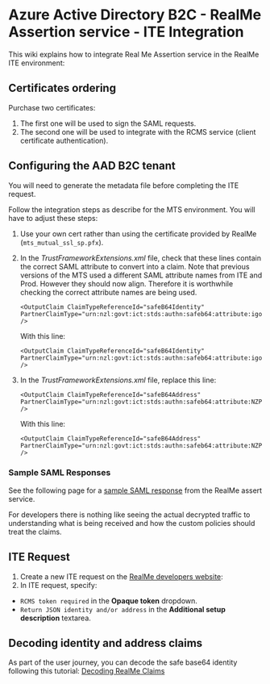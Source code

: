 # Azure Active Directory B2C - RealMe Assertion service - ITE Integration

This wiki explains how to integrate Real Me Assertion service in the RealMe ITE environment:

## Certificates ordering

Purchase two certificates:
1. The first one will be used to sign the SAML requests.
2. The second one will be used to integrate with the RCMS service (client certificate authentication).

## Configuring the AAD B2C tenant

You will need to generate the metadata file before completing the ITE request.

Follow the integration steps as describe for the MTS environment. You will have to adjust these steps:

1. Use your own cert rather than using the certificate provided by RealMe (`mts_mutual_ssl_sp.pfx`).
2. In the *TrustFrameworkExtensions.xml* file, check that these lines contain the correct SAML attribute to convert into a claim.   Note that previous versions of the MTS used a different SAML attribute names from ITE and Prod. However they should now align.  Therefore it is worthwhile checking the correct attribute names are being used.

    ```
    <OutputClaim ClaimTypeReferenceId="safeB64Identity" PartnerClaimType="urn:nzl:govt:ict:stds:authn:safeb64:attribute:igovt:IVS:Assertion:Identity" />
    ```
    With this line:
    ```
    <OutputClaim ClaimTypeReferenceId="safeB64Identity" PartnerClaimType="urn:nzl:govt:ict:stds:authn:safeb64:attribute:igovt:IVS:Assertion:JSON:Identity" />
    ``` 
3. In the *TrustFrameworkExtensions.xml* file, replace this line:
    ```
    <OutputClaim ClaimTypeReferenceId="safeB64Address" PartnerClaimType="urn:nzl:govt:ict:stds:authn:safeb64:attribute:NZPost:AVS:Assertion:Address" />
    ```
    With this line:
    ```
    <OutputClaim ClaimTypeReferenceId="safeB64Address" PartnerClaimType="urn:nzl:govt:ict:stds:authn:safeb64:attribute:NZPost:AVS:Assertion:JSON:Address" />
    ```

### Sample SAML Responses
See the following page for a [sample SAML response](./SAML-Samples/sample-saml-assert-response.md) from the RealMe assert service.

For developers there is nothing like seeing the actual decrypted traffic to understanding what is being received and how the custom policies should treat the claims.



## ITE Request

1. Create a new ITE request on the [RealMe developers website](https://developers.realme.govt.nz/):
2. In ITE request, specify:
- `RCMS token required` in the **Opaque token** dropdown.
- `Return JSON identity and/or address` in the **Additional setup description** textarea.


## Decoding identity and address claims

As part of the user journey, you can decode the safe base64 identity following this tutorial: [Decoding RealMe Claims](./Decoding-RealMe-Claims.md)